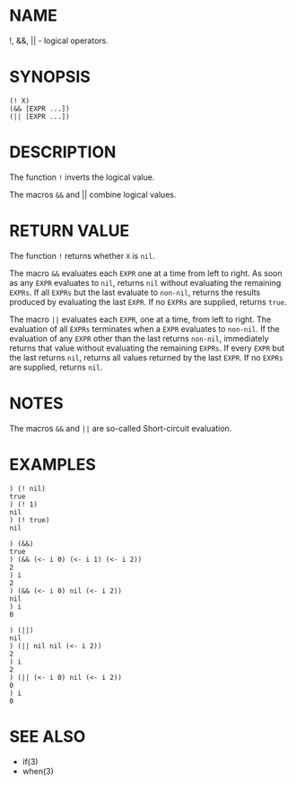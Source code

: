 # NAME
!, &&, || - logical operators.

# SYNOPSIS

    (! X)
    (&& [EXPR ...])
    (|| [EXPR ...])

# DESCRIPTION
The function `!` inverts the logical value.

The macros `&&` and || combine logical values.

# RETURN VALUE
The function `!` returns whether `X` is `nil`.

The macro `&&` evaluates each `EXPR` one at a time from left to right. As soon as any `EXPR` evaluates to `nil`, returns `nil` without evaluating the remaining `EXPRs`. If all `EXPRs` but the last evaluate to `non-nil`, returns the results produced by evaluating the last `EXPR`. If no `EXPRs` are supplied, returns `true`.

The macro `||` evaluates each `EXPR`, one at a time, from left to right. The evaluation of all `EXPRs` terminates when a `EXPR` evaluates to `non-nil`. If the evaluation of any `EXPR` other than the last returns `non-nil`, immediately returns that value  without evaluating the remaining `EXPRs`. If every `EXPR` but the last returns `nil`, returns all values returned by the last `EXPR`. If no `EXPRs` are supplied, returns `nil`.

# NOTES
The macros `&&` and `||` are so-called Short-circuit evaluation.

# EXAMPLES

    ) (! nil)
    true
    ) (! 1)
    nil
    ) (! true)
    nil

    ) (&&)
    true
    ) (&& (<- i 0) (<- i 1) (<- i 2))
    2
    ) i
    2
    ) (&& (<- i 0) nil (<- i 2))
    nil
    ) i
    0

    ) (||)
    nil
    ) (|| nil nil (<- i 2))
    2
    ) i
    2
    ) (|| (<- i 0) nil (<- i 2))
    0
    ) i
    0

# SEE ALSO
- if(3)
- when(3)
